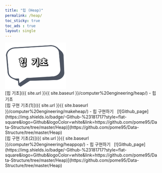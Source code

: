```yaml
---
title: "힙 (Heap)"
permalink: /heap/
toc_sticky: true
toc_ads : true
layout: single
---
```


<img width="200" src="/assets/img/data/heap.png">  
<br/>
[힙 기초]({{ site.url }}{{ site.baseurl }}/computer%20engineering/heap/) - 힙 기초  
<br/>
[힙 구현 기초(1)]({{ site.url }}{{ site.baseurl }}/computer%20engineering/makeheap/) - 힙 구현하기 &nbsp;  [![Github_page](https://img.shields.io/badge/-Github-%23181717?style=flat-square&logo=Github&logoColor=white&link=https://github.com/pome95/Data-Structure/tree/master/Heap)](https://github.com/pome95/Data-Structure/tree/master/Heap)  
<br/>
[힙 구현 기초(2)]({{ site.url }}{{ site.baseurl }}/computer%20engineering/heappop/) - 힙 구현하기 &nbsp;  [![Github_page](https://img.shields.io/badge/-Github-%23181717?style=flat-square&logo=Github&logoColor=white&link=https://github.com/pome95/Data-Structure/tree/master/Heap)](https://github.com/pome95/Data-Structure/tree/master/Heap)  
<br/>